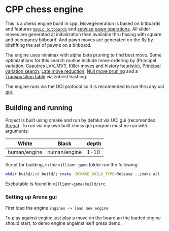 # CPP chess engine

This is a chess engine build in cpp. Movegeneration is based on bitboards and features [`magic bitboards`](https://www.chessprogramming.org/Magic_Bitboards) and [setwise pawn operations](https://www.chessprogramming.org/Pawn_Pattern_and_Properties). All slider moves are generated at initialization then available thru hasing with square and occupancy bitboard. And pawn moves are generated on the fly by bitshfting the set of pawns on a bitboard. 

The engine uses minimax with alpha beta pruning to find best move. Some optimizations for this search routine include move ordering by (Principal variation, Caputres LVV_MVT, Killer moves and history heuristic), [Principal variation search](https://www.chessprogramming.org/Principal_Variation_Search), [Late move reduction](https://www.chessprogramming.org/Late_Move_Reductions), [Null move pruning](https://www.chessprogramming.org/Null_Move_Pruning) and a [Transposition table](https://www.chessprogramming.org/Transposition_Table) via zobrist hashing. 

The engine runs via the UCI protocol so it is recomended to run thru any uci [gui](https://www.chessprogramming.org/UCI#guis).


## Building and running

Project is built using cmake and run by defalut via UCI gui (recomended [Arena](http://www.playwitharena.de/)). To run via my own built chess gui program must be run with arguments:

|White|Black|depth|
|-----|-----|-----|
|human/engine|human/engine|1-10|

Script for building, in the `villiamr-game` folder run the following:

```bash
mkdir build/;cd build/; cmake -DCMAKE_BUILD_TYPE=Release ..;make all 
```

Exebutable is found in `villiamr-game/build/src`. 

### Setting up Arena gui

First load the engine `Engines -> load new engine`

To play against engine just play a move on the board an the loaded engine should start, to demo engine angainst iself press demo.




